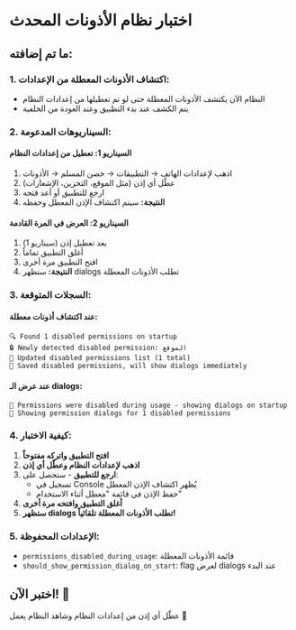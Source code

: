 # اختبار نظام الأذونات المحدث

## ما تم إضافته:

### 1. **اكتشاف الأذونات المعطلة من الإعدادات:**
- النظام الآن يكتشف الأذونات المعطلة حتى لو تم تعطيلها من إعدادات النظام
- يتم الكشف عند بدء التطبيق وعند العودة من الخلفية

### 2. **السيناريوهات المدعومة:**

#### **السيناريو 1: تعطيل من إعدادات النظام**
1. اذهب لإعدادات الهاتف → التطبيقات → حصن المسلم → الأذونات
2. عطّل أي إذن (مثل الموقع، التخزين، الإشعارات)
3. ارجع للتطبيق أو أعد فتحه
4. **النتيجة:** سيتم اكتشاف الإذن المعطل وحفظه

#### **السيناريو 2: العرض في المرة القادمة**
1. بعد تعطيل إذن (سيناريو 1)
2. أغلق التطبيق تماماً
3. افتح التطبيق مرة أخرى
4. **النتيجة:** ستظهر dialogs تطلب الأذونات المعطلة

### 3. **السجلات المتوقعة:**

#### **عند اكتشاف أذونات معطلة:**
```
🔍 Found 1 disabled permissions on startup
🔒 Newly detected disabled permission: الموقع
💾 Updated disabled permissions list (1 total)
💾 Saved disabled permissions, will show dialogs immediately
```

#### **عند عرض الـ dialogs:**
```
🚨 Permissions were disabled during usage - showing dialogs on startup
📱 Showing permission dialogs for 1 disabled permissions
```

### 4. **كيفية الاختبار:**

1. **افتح التطبيق واتركه مفتوحاً**
2. **اذهب لإعدادات النظام وعطّل أي إذن**
3. **ارجع للتطبيق** - ستحصل على:
   - تسجيل في Console يُظهر اكتشاف الإذن المعطل
   - حفظ الإذن في قائمة "معطل أثناء الاستخدام"
4. **أغلق التطبيق وافتحه مرة أخرى**
5. **ستظهر dialogs تطلب الأذونات المعطلة تلقائياً!**

### 5. **الإعدادات المحفوظة:**
- `permissions_disabled_during_usage`: قائمة الأذونات المعطلة
- `should_show_permission_dialog_on_start`: flag لعرض dialogs عند البدء

## اختبر الآن! 🧪
عطّل أي إذن من إعدادات النظام وشاهد النظام يعمل 🎯